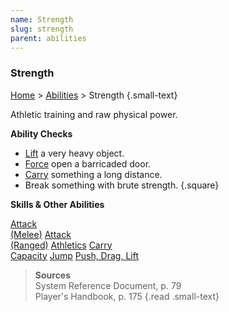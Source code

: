 ```yaml
---
name: Strength
slug: strength
parent: abilities
---
```

### Strength
[Home](dm-operations-center) > [Abilities](abilities) > Strength {.small-text}

Athletic training and raw physical power.

**Ability Checks**<br/>
- [Lift](push-drag-lift) a very heavy object.
- [Force](push-drag-lift) open a barricaded door.
- [Carry](carry-capacity) something a long distance.
- Break something with brute strength.
{.square}

**Skills & Other Abilities**
<div class="menu-container">
    <a href="attack-melee">Attack<br/> (Melee)</a>
    <a href="attack-ranged">Attack<br/> (Ranged)</a>
    <a href="athletics">Athletics</a>
    <a href="carry-capacity">Carry<br/> Capacity</a>
    <a href="jump">Jump</a>
    <a href="push-drag-lift">Push, Drag, Lift</a>
</div>

> **Sources** <br/>
> System Reference Document, p. 79<br/>
> Player's Handbook, p. 175
{.read .small-text}

